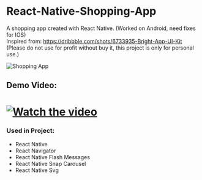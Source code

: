 # React-Native-Shopping-App

A shopping app created with React Native. (Worked on Android, need fixes for IOS)  
Inspired from: https://dribbble.com/shots/6733935-Bright-App-UI-Kit  
(Please do not use for profit without buy it, this project is only for personal use.)

![Shopping App](https://i.ibb.co/2KHh4RT/shopping-small.jpg)

## Demo Video:
[![Watch the video](https://img.youtube.com/vi/OiNf6KXDfc8/maxresdefault.jpg)](https://youtu.be/OiNf6KXDfc8)
=====
### Used in Project:

- React Native
- React Navigator
- React Native Flash Messages
- React Native Snap Carousel
- React Native Svg
